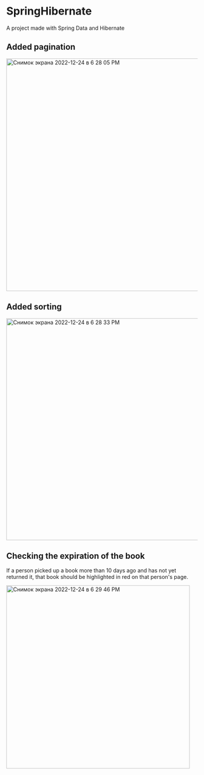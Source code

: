 # SpringHibernate
A project made with Spring Data and Hibernate

## Added pagination
<img width="613" alt="Снимок экрана 2022-12-24 в 6 28 05 PM" src="https://user-images.githubusercontent.com/103382741/209444167-6a5a85cf-63ab-4a5d-89d7-92de1618a6e0.png">

## Added sorting
<img width="585" alt="Снимок экрана 2022-12-24 в 6 28 33 PM" src="https://user-images.githubusercontent.com/103382741/209444175-e48351c1-08e8-4c5a-b3b6-a7fd09203e32.png">

## Checking the expiration of the book
If a person picked up a book more than 10 days ago and has not yet returned it, that book should be highlighted in red on that person's page.

<img width="483" alt="Снимок экрана 2022-12-24 в 6 29 46 PM" src="https://user-images.githubusercontent.com/103382741/209444214-4bca627a-6a30-44c6-a3e7-ab7c385c8939.png">
